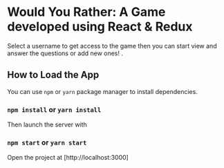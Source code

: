 # Would You Rather: A Game developed using React & Redux

Select a username to get access to the game then you can start view and answer the questions or add new ones! .

## How to Load the App

You can use ```npm``` or ```yarn``` package manager to install dependencies.
### ```npm install``` or ```yarn install```

Then launch the server with

### ```npm start```  or  ```yarn start```

Open the project at [http://localhost:3000]